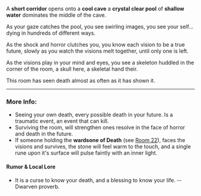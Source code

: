 A **short corridor** opens onto a **cool cave** a **crystal clear pool** of **shallow water** dominates the middle of the cave.

As your gaze catches the pool, you see swirling images, you see your self... dying in hundreds of different ways.

As the shock and horror clutches you, you know each vision to be a true future, slowly as you watch the visions melt together, until only one is left.

As the visions play in your mind and eyes, you see a skeleton huddled in the corner of the room, a skull here, a skeletal hand their.

This room has seen death almost as often as it has shown it. 

---

### More Info:

* Seeing your own death, every possible death in your future. Is a traumatic event, an event that can kill.
* Surviving the room, will strengthen ones resolve in the face of horror and death in the future.
* If someone holding the **wardsone of Death** (see [Room 22](Room_22.md)), faces the visions and survives, the stone will feel warm to the touch, and a single rune upon it's surface will pulse faintly with an inner light.

#### Rumor & Local Lore

* It is a curse to know your death, and a blessing to know your life. -- Dwarven proverb.